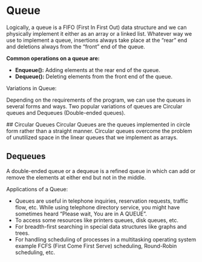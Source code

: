# Queue

Logically, a queue is a FIFO (First In First Out) data structure and we can physically implement it either as an array or a linked list. Whatever way we use to implement a queue, insertions always take place at the “rear” end and deletions always from the “front” end of the queue.

**Common operations on a queue are:**

- **Enqueue():** Adding elements at the rear end of the queue.
- **Dequeue():** Deleting elements from the front end of the queue.

Variations in Queue:

Depending on the requirements of the program, we can use the queues in several forms and ways. Two popular variations of queues are Circular queues and Dequeues (Double-ended queues).

## Circular Queues
Circular Queues are the queues implemented in circle form rather than a straight manner. Circular queues overcome the problem of unutilized space in the linear queues that we implement as arrays.

## Dequeues
A double-ended queue or a dequeue is a refined queue in which can add or remove the elements at either end but not in the middle.

Applications of a Queue:

- Queues are useful in telephone inquiries, reservation requests, traffic flow, etc. While using telephone directory service, you might have sometimes heard “Please wait, You are in A QUEUE”.
- To access some resources like printers queues, disk queues, etc.
- For breadth-first searching in special data structures like graphs and trees.
- For handling scheduling of processes in a multitasking operating system example FCFS (First Come First Serve) scheduling, Round-Robin scheduling, etc.
